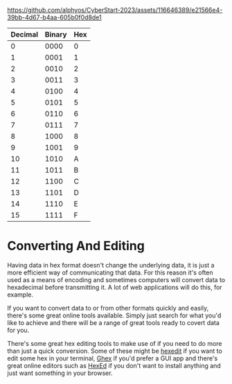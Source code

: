 

https://github.com/alphyos/CyberStart-2023/assets/116646389/e21566e4-39bb-4d67-b4aa-605b0f0d8de1


| Decimal | Binary | Hex |
|---------|--------|-----|
| 0       | 0000   | 0   |
| 1       | 0001   | 1   |
| 2       | 0010   | 2   |
| 3       | 0011   | 3   |
| 4       | 0100   | 4   |
| 5       | 0101   | 5   |
| 6       | 0110   | 6   |
| 7       | 0111   | 7   |
| 8       | 1000   | 8   |
| 9       | 1001   | 9   |
| 10      | 1010   | A   |
| 11      | 1011   | B   |
| 12      | 1100   | C   |
| 13      | 1101   | D   |
| 14      | 1110   | E   |
| 15      | 1111   | F   |


# Converting And Editing
Having data in hex format doesn't change the underlying data, it is just a more efficient way of communicating that data. For this reason it's often used as a means of encoding and sometimes computers will convert data to hexadecimal before transmitting it. A lot of web applications will do this, for example.

If you want to convert data to or from other formats quickly and easily, there's some great online tools available. Simply just search for what you'd like to achieve and there will be a range of great tools ready to covert data for you.

There's some great hex editing tools to make use of if you need to do more than just a quick conversion. Some of these might be [hexedit](https://linux.die.net/man/1/hexedit) if you want to edit some hex in your terminal, [Ghex](https://wiki.gnome.org/Apps/Ghex) if you'd prefer a GUI app and there's great online editors such as [HexEd](https://hexed.it/) if you don't want to install anything and just want something in your browser.
